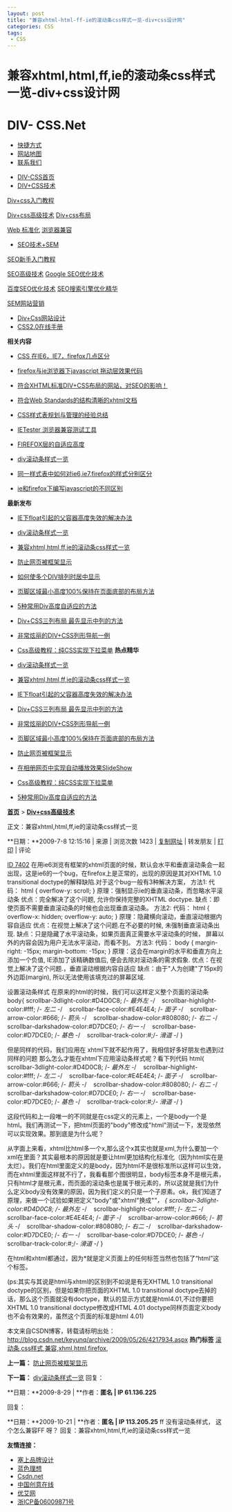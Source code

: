 ```yaml
---
layout: post
title: "兼容xhtml-html-ff-ie的滚动条css样式一览-div+css设计网"
categories: CSS
tags: 
 - CSS
--- 
```


# 兼容xhtml,html,ff,ie的滚动条css样式一览-div+css设计网

# DIV- CSS.Net

* [快捷方式](http://www.div-css.net/div_css/topic/index.asp?id=7402#)
* [网站地图](http://www.div-css.net/sitemap.asp)
* [联系我们](mailto:sxwking@hotmail.com)

[]()

* [DIV-CSS首页](http://www.div-css.net/div_css/index/ "DIV-CSS首页")
* [DIV+CSS技术](http://www.div-css.net/div_css/divcss/ "DIV+CSS技术")

[Div+css入门教程](http://www.div-css.net/div_css/div-css-rumenjiaocheng/ "Div+css入门教程")

[Div+css高级技术](http://www.div-css.net/div_css/div-css-gaojijishu/ "Div+css高级技术")
[Div+css布局](http://www.div-css.net/div_css/div-css-wangyebuju/ "Div+css布局")

[Web 标准化](http://www.div-css.net/div_css/web-biaozhunhua/ "Web 标准化")
[浏览器兼容](http://www.div-css.net/div_css/liulanqijianrong/ "浏览器兼容")

* [SEO技术+SEM](http://www.div-css.net/div_css/seo_sem/ "SEO技术+SEM")

[SEO新手入门教程](http://www.div-css.net/div_css/seo-xinshourumen/ "SEO新手入门教程")

[SEO高级技术](http://www.div-css.net/div_css/seo-gaojijishu/ "SEO高级技术")
[Google SEO优化技术](http://www.div-css.net/div_css/google-seoyouhua/ "Google SEO优化技术")

[百度SEO优化技术](http://www.div-css.net/div_css/baidu-seoyouhua/ "百度SEO优化技术")
[SEO搜索引擎优化精华](http://www.div-css.net/div_css/seo-youhuawenzhang/ "SEO搜索引擎优化精华")

[SEM网站营销](http://www.div-css.net/div_css/sem-wangzhanyinxiao/ "SEM网站营销")

* [Div+Css网站设计](http://www.div-css.net/div_css/webdesign/ "Div+Css网站设计")
* [CSS2.0在线手册](http://www.div-css.net/div_css/css20/rdl_index.html "CSS2.0在线手册")

**相关内容**

* [CSS 在IE6，IE7，firefox几点区分](http://www.div-css.net/div_css/topic/index.asp?id=7617 "IE6,IE7,firefox,区分")

* [firefox与ie浏览器下javascript 拖动层效果代码](http://www.div-css.net/div_css/topic/index.asp?id=7615 "拖动,层")
* [符合XHTML标准DIV+CSS布局的网站，对SEO的影响！](http://www.div-css.net/div_css/topic/index.asp?id=7602 "DIV+CSS,SEO,布局")

* [符合Web Standards的结构清晰的xhtml文档](http://www.div-css.net/div_css/topic/index.asp?id=7596)
* [CSS样式表规划与管理的经验总结](http://www.div-css.net/div_css/topic/index.asp?id=7547)

* [IETester 浏览器兼容测试工具](http://www.div-css.net/div_css/topic/index.asp?id=7488)
* [FIREFOX层的自适应高度](http://www.div-css.net/div_css/topic/index.asp?id=7433)

* [div滚动条样式一览](http://www.div-css.net/div_css/topic/index.asp?id=7403 "滚动条,css样式,div,overflow")
* [同一样式表中如何对ie6,ie7,firefox的样式分别区分](http://www.div-css.net/div_css/news/css-ie6-ie7-ff.asp "浏览器兼容,ie6,ie7,firefox,样式区别")

* [ie和firefox下编写javascript的不同区别](http://www.div-css.net/div_css/news/ie-ff-js-qubie.asp "浏览器兼容,js,对象区别,ie,firefox,差别")

**最新发布**

* [IE下float引起的父容器高度失效的解决办法](http://www.div-css.net/div_css/topic/index.asp?id=7428 "float, 高度,ie,父容器")

* [div滚动条样式一览](http://www.div-css.net/div_css/topic/index.asp?id=7403 "滚动条,css样式,div,overflow")
* [兼容xhtml,html,ff,ie的滚动条css样式一览]( "滚动条,css样式,兼容,xhml,html,firefox")

* [防止网页被框架显示](http://www.div-css.net/div_css/news/fangzhi-iframe.asp "网页框架,iframe嵌套,")
* [如何使多个DIV排列时居中显示](http://www.div-css.net/div_css/news/div-pailie-juzhong.asp "DIV排列,div居中显示")

* [页脚区域最小高度100%保持在页面底部的布局方法](http://www.div-css.net/div_css/news/yejiao-gaodu.asp "页脚,网页,底部,自适应,最小高度")
* [5种常用Div高度自适应的方法](http://www.div-css.net/div_css/news/div-gaodu-5.asp "div,高度,自适应,方法")

* [Div+CSS三列布局 最先显示中列的方法](http://www.div-css.net/div_css/topic/index.asp?id=7109 "div,css,三列布局")
* [非常炫丽的DIV+CSS列形导航一例](http://www.div-css.net/div_css/news/divcss-daohang-1.asp "div,css,导航")

* [Css高级教程：纯CSS实现下拉菜单](http://www.div-css.net/div_css/news/css-xialacaidan.asp "css教程,css下拉菜单")
**热点精华**

* [div滚动条样式一览](http://www.div-css.net/div_css/topic/index.asp?id=7403 "滚动条,css样式,div,overflow")

* [兼容xhtml,html,ff,ie的滚动条css样式一览]( "滚动条,css样式,兼容,xhml,html,firefox")
* [IE下float引起的父容器高度失效的解决办法](http://www.div-css.net/div_css/topic/index.asp?id=7428 "float, 高度,ie,父容器")

* [Div+CSS三列布局 最先显示中列的方法](http://www.div-css.net/div_css/topic/index.asp?id=7109 "div,css,三列布局")
* [非常炫丽的DIV+CSS列形导航一例](http://www.div-css.net/div_css/news/divcss-daohang-1.asp "div,css,导航")

* [页脚区域最小高度100%保持在页面底部的布局方法](http://www.div-css.net/div_css/news/yejiao-gaodu.asp "页脚,网页,底部,自适应,最小高度")
* [防止网页被框架显示](http://www.div-css.net/div_css/news/fangzhi-iframe.asp "网页框架,iframe嵌套,")

* [在相册网页中实现自动播放效果SlideShow](http://www.div-css.net/div_css/news/xiangche-zidongbofang.asp "相册,自动播放,实现,效果,slideshow")
* [Css高级教程：纯CSS实现下拉菜单](http://www.div-css.net/div_css/news/css-xialacaidan.asp "css教程,css下拉菜单")

* [5种常用Div高度自适应的方法](http://www.div-css.net/div_css/news/div-gaodu-5.asp "div,高度,自适应,方法")

**[首页](http://div-css.net/)** > **[Div+css高级技术](http://www.div-css.net/div_css/div-css-gaojijishu/default.asp)**

正文：兼容xhtml,html,ff,ie的滚动条css样式一览

**日期：**2009-7-8 12:15:16 | 来源 | 浏览次数 1423 | [复制网址](http://www.div-css.net/div_css/topic/index.asp?id=7402#) | 转发朋友 | [打印]() | 评论

[ID 7402](http://www.div-css.net/div_css/topic/index.asp?id=7402#)
在用ie6浏览有框架的xhtml页面的时候，默认会水平和垂直滚动条会一起出现，这是ie6的一个bug，在firefox上是正常的，出现的原因是其对XHTML 1.0 transitional doctype的解释缺陷.对于这个bug一般有3种解决方案，
方法1:
代码：
html { overflow-y: scroll; }
原理：强制显示ie的垂直滚动条，而忽略水平滚动条
优点：完全解决了这个问题, 允许你保持完整的XHTML doctype.
缺点：即使页面不需要垂直滚动条的时候也会出现垂直滚动条。
方法2:
代码：
html { overflow-x: hidden; overflow-y: auto; }
原理：隐藏横向滚动，垂直滚动根据内容自适应
优点：在视觉上解决了这个问题.在不必要的时候, 未强制垂直滚动条出现.
缺点：只是隐藏了水平滚动条，如果页面真正需要水平滚动条的时候，
屏幕以外的内容会因为用户无法水平滚动，而看不到。
方法3:
代码：
body { margin-right: -15px; margin-bottom: -15px; }
原理：这会在margin的水平和垂直方向上添加一个负值, IE添加了该精确数值后, 便会去除对滚动条的需求假象.
优点：在视觉上解决了这个问题.，垂直滚动根据内容自适应
缺点：由于"人为创建"了15px的外边距(margin), 所以无法使用该填充过的屏幕区域.

设置滚动条样式
在原来的html的时候，我们可以这样定义整个页面的滚动条
body{
scrollbar-3dlight-color:#D4D0C8; /*- 最外左 -*/
   scrollbar-highlight-color:#fff; /*- 左二 -*/
   scrollbar-face-color:#E4E4E4; /*- 面子 -*/
   scrollbar-arrow-color:#666; /*- 箭头 -*/
   scrollbar-shadow-color:#808080; /*- 右二 -*/
   scrollbar-darkshadow-color:#D7DCE0; /*- 右一 -*/
   scrollbar-base-color:#D7DCE0; /*- 基色 -*/
   scrollbar-track-color:#;/*- 滑道 -*/
}

但是同样的代码，我们应用在 xhtml下就不起作用了，我相信好多好朋友也遇到过同样的问题
那么怎么才能在xhtml下应用滚动条样式呢？看下列代码
html{
scrollbar-3dlight-color:#D4D0C8; /*- 最外左 -*/
   scrollbar-highlight-color:#fff; /*- 左二 -*/
   scrollbar-face-color:#E4E4E4; /*- 面子 -*/
   scrollbar-arrow-color:#666; /*- 箭头 -*/
   scrollbar-shadow-color:#808080; /*- 右二 -*/
   scrollbar-darkshadow-color:#D7DCE0; /*- 右一 -*/
   scrollbar-base-color:#D7DCE0; /*- 基色 -*/
   scrollbar-track-color:#;/*- 滑道 -*/
}

这段代码和上一段唯一的不同就是在css定义的元素上，一个是body一个是html。我们再测试一下，把html页面的"body"修改成"html"测试一下，发现依然可以实现效果。那到底是为什么呢？

从字面上来看，xhtml比html多一个x,那么这个x其实也就是xml,为什么要加一个xml在里面？其实最根本的原因就是要让html更加结构化标准化（因为html实在是太烂）。我们在html里面定义的是body，因为html不是很标准所以这样可以生效，而在xhtml里面这样就不行了，我看看那个图很明显，body标签本身不是根元素，只有html才是根元素，而页面的滚动条也是属于根元素的，所以这就是我们为什么定义body没有效果的原因，因为我们定义的只是一个子原素。ok，我们知道了原理，来做一个试验如果把定义"body"或"xhtml"换成"*"，
*{
scrollbar-3dlight-color:#D4D0C8; /*- 最外左 -*/
   scrollbar-highlight-color:#fff; /*- 左二 -*/
   scrollbar-face-color:#E4E4E4; /*- 面子 -*/
   scrollbar-arrow-color:#666; /*- 箭头 -*/
   scrollbar-shadow-color:#808080; /*- 右二 -*/
   scrollbar-darkshadow-color:#D7DCE0; /*- 右一 -*/
   scrollbar-base-color:#D7DCE0; /*- 基色 -*/
   scrollbar-track-color:#;/*- 滑道 -*/
}

在html和xhtml都通过，因为*就是定义页面上的任何标签当然也包括了“html”这个标签。

(ps:其实与其说是html与xhtml的区别到不如说是有无XHTML 1.0 transitional doctype的区别，但是如果你把页面的XHTML 1.0 transitional doctype去掉的话，那么这个页面就没有doctype，默认的显示方式就是html4.01,不过你要把XHTML 1.0 transitional doctype修改成HTML 4.01 doctype同样页面定义body也不会有效果的，虽然这个页面的标准是html 4.01)

本文来自CSDN博客，转载请标明出处：http://blog.csdn.net/keyunq/archive/2009/05/26/4217934.aspx
**热门标签** [滚动条](http://www.div-css.net/div_css/search/home.asp?pid=50&keyword=%E6%BB%9A%E5%8A%A8%E6%9D%A1),[css样式](http://www.div-css.net/div_css/search/home.asp?pid=50&keyword=css%E6%A0%B7%E5%BC%8F),[兼容](http://www.div-css.net/div_css/search/home.asp?pid=50&keyword=%E5%85%BC%E5%AE%B9),[xhml](http://www.div-css.net/div_css/search/home.asp?pid=50&keyword=xhml),[html](http://www.div-css.net/div_css/search/home.asp?pid=50&keyword=html),[firefox](http://www.div-css.net/div_css/search/home.asp?pid=50&keyword=firefox),

**上一篇：** [防止网页被框架显示](http://www.div-css.net/div_css/news/fangzhi-iframe.asp "网页框架,iframe嵌套,")

**下一篇：** [div滚动条样式一览](http://www.div-css.net/div_css/topic/index.asp?id=7403 "滚动条,css样式,div,overflow")
回复：

**日期：**2009-8-29 | **作者：**匿名 | IP 61.136.225**
![]()

回复：

**日期：**2009-10-21 | **作者：**匿名 | IP 113.205.25**
ff 没有滚动条样式， 这个怎么兼容FF 呀？
回复：兼容xhtml,html,ff,ie的滚动条css样式一览

[](http://www.div-css.net/div_css/topic/index.asp?id=7402#)
**友情连接：**

* [塞上品牌设计](http://www.saishangdesign.com/)
* [蓝色理想](http://www.blueidea.com/)
* [Csdn.net](http://www.csdn.net/)
* [中国创意在线](http://www.52design.com/)
* [优艾网](http://www.chinaui.com/)
* [浙ICP备06009871号](http://www.div-css.net/div_css/topic/index.asp?id=7402#) [![]()](http://www.cnzz.com/stat/website.php?web_id=1458002 "站长统计")![]()
